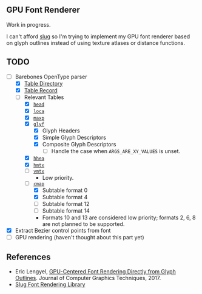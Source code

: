 ## GPU Font Renderer

Work in progress.

I can't afford [slug](https://sluglibrary.com/) so I'm trying to implement my GPU font renderer based on glyph outlines instead of using texture atlases or distance functions.

## TODO
- [ ] Barebones OpenType parser
  - [x] [Table Directory](https://learn.microsoft.com/en-us/typography/opentype/spec/otff#table-directory)
  - [x] [Table Record](https://learn.microsoft.com/en-us/typography/opentype/spec/otff)
  - [ ] Relevant Tables
    - [x] [`head`](https://learn.microsoft.com/en-us/typography/opentype/spec/head)
    - [x] [`loca`](https://learn.microsoft.com/en-us/typography/opentype/spec/loca)
    - [x] [`maxp`](https://learn.microsoft.com/en-us/typography/opentype/spec/maxp)
    - [x] [`glyf`](https://learn.microsoft.com/en-us/typography/opentype/spec/glyf)
      - [x] Glyph Headers
      - [x] Simple Glyph Descriptors
      - [x] Composite Glyph Descriptors
        - [ ] Handle the case when `ARGS_ARE_XY_VALUES` is unset.
    - [x] [`hhea`](https://learn.microsoft.com/en-us/typography/opentype/spec/hhea)
    - [x] [`hmtx`](https://learn.microsoft.com/en-us/typography/opentype/spec/hmtx)
    - [ ] [`vmtx`](https://learn.microsoft.com/en-us/typography/opentype/spec/vmtx)
      - Low priority.
    - [ ] [`cmap`](https://learn.microsoft.com/en-us/typography/opentype/spec/cmap)
      - [x] Subtable format 0
      - [x] Subtable format 4
      - [ ] Subtable format 12
      - [ ] Subtable format 14
      - Formats 10 and 13 are considered low priority; formats 2, 6, 8 are not planned to be supported.
- [x] Extract Bezier control points from font
- [ ] GPU rendering (haven't thought about this part yet)

## References
- Eric Lengyel, [GPU-Centered Font Rendering Directly from Glyph Outlines](https://jcgt.org/published/0006/02/02/). Journal of Computer Graphics Techniques, 2017.
- [Slug Font Rendering Library](https://sluglibrary.com/)
